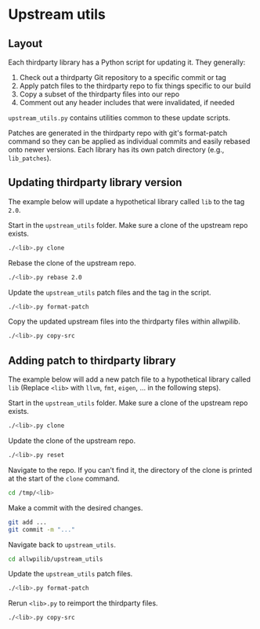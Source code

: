 # Upstream utils

## Layout

Each thirdparty library has a Python script for updating it. They generally:

1. Check out a thirdparty Git repository to a specific commit or tag
2. Apply patch files to the thirdparty repo to fix things specific to our build
3. Copy a subset of the thirdparty files into our repo
4. Comment out any header includes that were invalidated, if needed

`upstream_utils.py` contains utilities common to these update scripts.

Patches are generated in the thirdparty repo with git's format-patch command so
they can be applied as individual commits and easily rebased onto newer
versions. Each library has its own patch directory (e.g., `lib_patches`).

## Updating thirdparty library version

The example below will update a hypothetical library called `lib` to the tag
`2.0`.

Start in the `upstream_utils` folder. Make sure a clone of the upstream repo exists.
```bash
./<lib>.py clone
```

Rebase the clone of the upstream repo.
```bash
./<lib>.py rebase 2.0
```

Update the `upstream_utils` patch files and the tag in the script.
```bash
./<lib>.py format-patch
```

Copy the updated upstream files into the thirdparty files within allwpilib.
```bash
./<lib>.py copy-src
```

## Adding patch to thirdparty library

The example below will add a new patch file to a hypothetical library called
`lib` (Replace `<lib>` with `llvm`, `fmt`, `eigen`, ... in the following steps).

Start in the `upstream_utils` folder. Make sure a clone of the upstream repo exists.
```bash
./<lib>.py clone
```

Update the clone of the upstream repo.
```bash
./<lib>.py reset
```

Navigate to the repo. If you can't find it, the directory of the clone is printed at the start of the `clone` command.
```bash
cd /tmp/<lib>
```

Make a commit with the desired changes.
```bash
git add ...
git commit -m "..."
```

Navigate back to `upstream_utils`.
```bash
cd allwpilib/upstream_utils
```

Update the `upstream_utils` patch files.
```bash
./<lib>.py format-patch
```

Rerun `<lib>.py` to reimport the thirdparty files.
```bash
./<lib>.py copy-src
```

